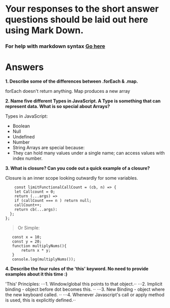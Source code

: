 # Your responses to the short answer questions should be laid out here using Mark Down.
### For help with markdown syntax [Go here](https://github.com/adam-p/markdown-here/wiki/Markdown-Cheatsheet)
# Answers 

**1. Describe some of the differences between .forEach & .map.**

forEach doesn't return anything. Map produces a new array

**2. Name five different Types in JavaScript. A Type is something that can represent data. What is so special about Arrays?**

Types in JavaScript: 
* Boolean
* Null
* Undefined
* Number
* String 
Arrays are special because: 
* They can hold many values under a single name; can access values with index number. 

**3. What is closure? Can you code out a quick example of a closure?**

Closure is an inner scope looking outwardly for some variables. 
```
    const limitFunctionalCallCount = (cb, n) => {
    let Callcount = 0;
    return (...args) =>
    if (callCount === n ) return null;
    callCount++;
    return cb(...args):
  };
};
 ```
 > Or Simple: 
 ```
    const x = 10;
    const y = 20;
    function multiplyNums(){
        return x * y;
    }
    console.log(multiplyNums());
```

**4. Describe the four rules of the 'this' keyword. No need to provide examples about it this time :)**

'This' Principles:
⋅⋅⋅1. Window/global this points to that object.⋅⋅ 
⋅⋅⋅2. Implicit binding - object before dot becomes this. ⋅⋅
⋅⋅⋅3. New Binding - object where the new keyboard called. ⋅⋅
⋅⋅⋅4. Whenever Javascript's call or apply method is used, this is explicitly defined.⋅⋅
